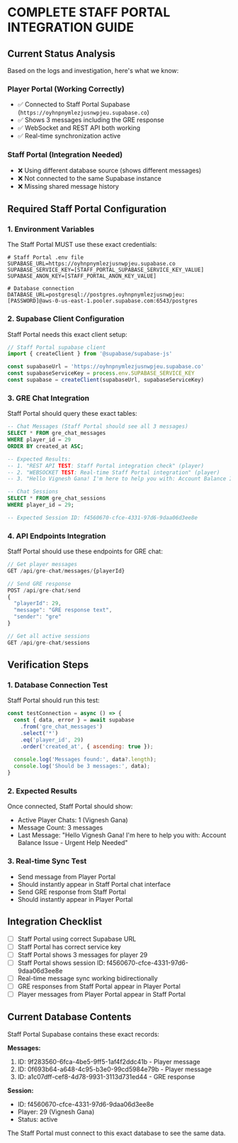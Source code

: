 # COMPLETE STAFF PORTAL INTEGRATION GUIDE

## Current Status Analysis
Based on the logs and investigation, here's what we know:

### Player Portal (Working Correctly)
- ✅ Connected to Staff Portal Supabase (`https://oyhnpnymlezjusnwpjeu.supabase.co`)
- ✅ Shows 3 messages including the GRE response
- ✅ WebSocket and REST API both working
- ✅ Real-time synchronization active

### Staff Portal (Integration Needed)
- ❌ Using different database source (shows different messages)
- ❌ Not connected to the same Supabase instance
- ❌ Missing shared message history

## Required Staff Portal Configuration

### 1. Environment Variables
The Staff Portal MUST use these exact credentials:

```env
# Staff Portal .env file
SUPABASE_URL=https://oyhnpnymlezjusnwpjeu.supabase.co
SUPABASE_SERVICE_KEY=[STAFF_PORTAL_SUPABASE_SERVICE_KEY_VALUE]
SUPABASE_ANON_KEY=[STAFF_PORTAL_ANON_KEY_VALUE]

# Database connection
DATABASE_URL=postgresql://postgres.oyhnpnymlezjusnwpjeu:[PASSWORD]@aws-0-us-east-1.pooler.supabase.com:6543/postgres
```

### 2. Supabase Client Configuration
Staff Portal needs this exact client setup:

```javascript
// Staff Portal supabase client
import { createClient } from '@supabase/supabase-js'

const supabaseUrl = 'https://oyhnpnymlezjusnwpjeu.supabase.co'
const supabaseServiceKey = process.env.SUPABASE_SERVICE_KEY
const supabase = createClient(supabaseUrl, supabaseServiceKey)
```

### 3. GRE Chat Integration
Staff Portal should query these exact tables:

```sql
-- Chat Messages (Staff Portal should see all 3 messages)
SELECT * FROM gre_chat_messages 
WHERE player_id = 29 
ORDER BY created_at ASC;

-- Expected Results:
-- 1. "REST API TEST: Staff Portal integration check" (player)
-- 2. "WEBSOCKET TEST: Real-time Staff Portal integration" (player) 
-- 3. "Hello Vignesh Gana! I'm here to help you with: Account Balance Issue - Urgent Help Needed" (gre)

-- Chat Sessions
SELECT * FROM gre_chat_sessions 
WHERE player_id = 29;

-- Expected Session ID: f4560670-cfce-4331-97d6-9daa06d3ee8e
```

### 4. API Endpoints Integration
Staff Portal should use these endpoints for GRE chat:

```javascript
// Get player messages
GET /api/gre-chat/messages/{playerId}

// Send GRE response  
POST /api/gre-chat/send
{
  "playerId": 29,
  "message": "GRE response text",
  "sender": "gre"
}

// Get all active sessions
GET /api/gre-chat/sessions
```

## Verification Steps

### 1. Database Connection Test
Staff Portal should run this test:

```javascript
const testConnection = async () => {
  const { data, error } = await supabase
    .from('gre_chat_messages')
    .select('*')
    .eq('player_id', 29)
    .order('created_at', { ascending: true });
    
  console.log('Messages found:', data?.length);
  console.log('Should be 3 messages:', data);
}
```

### 2. Expected Results
Once connected, Staff Portal should show:
- Active Player Chats: 1 (Vignesh Gana)
- Message Count: 3 messages
- Last Message: "Hello Vignesh Gana! I'm here to help you with: Account Balance Issue - Urgent Help Needed"

### 3. Real-time Sync Test
- Send message from Player Portal
- Should instantly appear in Staff Portal chat interface
- Send GRE response from Staff Portal
- Should instantly appear in Player Portal

## Integration Checklist

- [ ] Staff Portal using correct Supabase URL
- [ ] Staff Portal has correct service key
- [ ] Staff Portal shows 3 messages for player 29
- [ ] Staff Portal shows session ID: f4560670-cfce-4331-97d6-9daa06d3ee8e
- [ ] Real-time message sync working bidirectionally
- [ ] GRE responses from Staff Portal appear in Player Portal
- [ ] Player messages from Player Portal appear in Staff Portal

## Current Database Contents
Staff Portal Supabase contains these exact records:

**Messages:**
1. ID: 9f283560-6fca-4be5-9ff5-1af4f2ddc41b - Player message
2. ID: 0f693b64-a648-4c95-b3e0-99cd5984e79b - Player message  
3. ID: a1c07dff-cef8-4d78-9931-3113d731ed44 - GRE response

**Session:**
- ID: f4560670-cfce-4331-97d6-9daa06d3ee8e
- Player: 29 (Vignesh Gana)
- Status: active

The Staff Portal must connect to this exact database to see the same data.